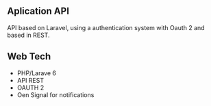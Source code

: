 ## Aplication API

API based on Laravel, using a authentication system with Oauth 2 and based in REST.

## Web Tech

* PHP/Larave 6
* API REST
* OAUTH 2
* Oen Signal for notifications 
